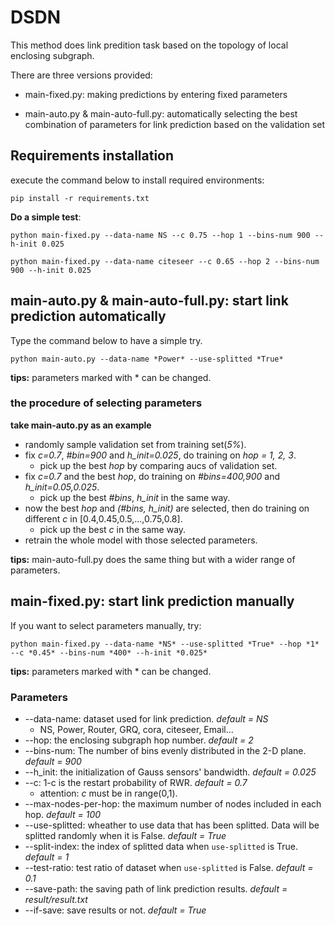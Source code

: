 # DSDN

This method does link predition task based on the topology of local enclosing subgraph.

There are three versions provided:

- main-fixed.py: making predictions by entering fixed parameters

- main-auto.py & main-auto-full.py: automatically selecting the best combination of parameters for link prediction based on the validation set

## Requirements installation

execute the command below to install required environments:

`pip install -r requirements.txt`

**Do a simple test**:

`python main-fixed.py --data-name NS --c 0.75 --hop 1 --bins-num 900 --h-init 0.025`

`python main-fixed.py --data-name citeseer --c 0.65 --hop 2 --bins-num 900 --h-init 0.025`

## main-auto.py & main-auto-full.py: start link prediction automatically 

Type the command below to have a simple try.

`python main-auto.py --data-name *Power* --use-splitted *True*`

**tips:** parameters marked with * can be changed.

### the procedure of selecting parameters 

**take main-auto.py as an example**

- randomly sample validation set from training set(*5%*).
- fix *c=0.7*, *#bin=900* and *h_init=0.025*, do training on *hop = 1, 2, 3*.
  - pick up the best *hop* by comparing aucs of validation set.
- fix *c=0.7* and the best *hop*, do training on *#bins=400,900* and *h_init=0.05,0.025*.
  - pick up the best *#bins*, *h_init* in the same way.
- now the best *hop* and *(#bins, h_init)* are selected, then do training on different *c* in [0.4,0.45,0.5,...,0.75,0.8].
  - pick up the best *c* in the same way.
- retrain the whole model with those selected parameters.

**tips:** main-auto-full.py does the same thing but with a wider range of parameters.

## main-fixed.py: start link prediction manually 

If you want to select parameters manually, try:

`python main-fixed.py --data-name *NS* --use-splitted *True* --hop *1* --c *0.45* --bins-num *400* --h-init *0.025*`

**tips:** parameters marked with * can be changed.

### Parameters

- --data-name: dataset used for link prediction. *default = NS*
  - NS, Power, Router, GRQ, cora, citeseer, Email...
- --hop: the enclosing subgraph hop number. *default = 2*
- --bins-num: The number of bins evenly distributed in the 2-D plane. *default = 900*
- --h_init: the initialization of Gauss sensors' bandwidth. *default = 0.025*
- --c: 1-c is the restart probability of RWR. *default = 0.7*
  - attention: *c* must be in range(0,1).
- --max-nodes-per-hop: the maximum number of nodes included in each hop. *default = 100*
- --use-splitted: wheather to use data that has been splitted. Data will be splitted randomly when it is False. *default = True*
- --split-index: the index of splitted data when `use-splitted` is True. *default = 1*
- --test-ratio: test ratio of dataset when `use-splitted` is False. *default = 0.1*
- --save-path: the saving path of link prediction results. *default = result/result.txt*
- --if-save: save results or not. *default = True*

